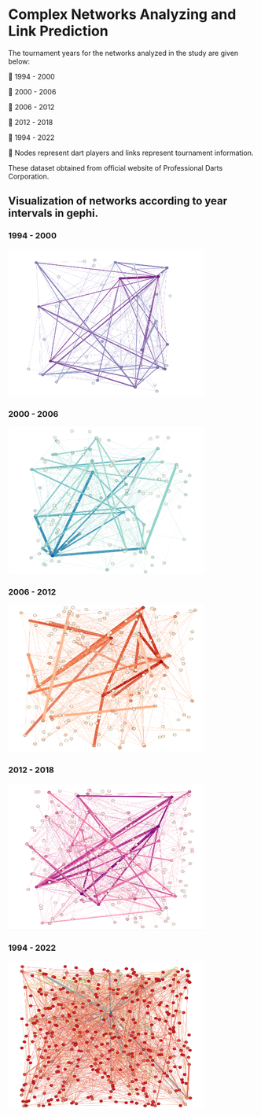 # Complex Networks Analyzing and Link Prediction

The tournament years for the networks analyzed in the study are given below:

🔸 1994 - 2000

🔸 2000 - 2006

🔸 2006 - 2012

🔸 2012 - 2018

🔸 1994 - 2022

📝 Nodes represent dart players and links represent tournament information.

These dataset obtained from official website of Professional Darts Corporation.

## Visualization of networks according to year intervals in gephi.

### 1994 - 2000

<img src="/images/1994-2000.png" alt="1994-2000" style="height: 300px; width:400px;"/>


### 2000 - 2006

<img src="/images/2000-2006.png" alt="2000-2006" style="height: 300px; width:400px;"/>


### 2006 - 2012

<img src="/images/2006-2012.png" alt="2006-2012" style="height: 300px; width:400px;"/>


### 2012 - 2018

<img src="/images/2012-2018.png" alt="2012-2018" style="height: 300px; width:400px;"/>


### 1994 - 2022

<img src="/images/1994-2022.png" alt="1994-2022" style="height: 300px; width:400px;"/>

